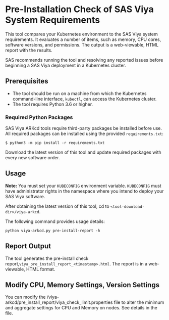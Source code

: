 # Pre-Installation Check of SAS Viya System Requirements

This tool compares your Kubernetes environment to the SAS Viya system requirements. It evaluates a number of items, such as memory, CPU cores, software versions, and permissions. The output is a web-viewable, HTML report with the results. 

SAS recommends running the tool and resolving any reported issues before beginning a SAS Viya deployment in a Kubernetes cluster. 

## Prerequisites 
- The tool should be run on a machine from which the Kubernetes command-line interface, `kubectl`, can access the Kubernetes cluster. 
- The tool requires Python 3.6 or higher.  

### Required Python Packages
SAS Viya ARKcd tools require third-party packages be installed before use. All required packages can be installed using the provided `requirements.txt`:

```commandline
$ python3 -m pip install -r requirements.txt
```

Download the latest version of this tool and update required packages with every new software order.

## Usage

**Note:** You must set your `KUBECONFIG` environment variable. `KUBECONFIG` must have administrator rights in the namespace where you intend to deploy your SAS Viya software.

After obtaining the latest version of this tool, cd to `<tool-download-dir>/viya-arkcd`. 

The following command provides usage details:

```
python viya-arkcd.py pre-install-report -h
```

## Report Output

The tool generates the pre-install check report,`viya_pre_install_report_<timestamp>.html`. The report is in a web-viewable, HTML format.

## Modify CPU, Memory Settings, Version Settings

You can modify the <tool-download-dir>/viya-arkcd/pre_install_report/viya_check_limit.properties file to alter the minimum and aggregate settings for CPU and Memory on nodes.  See details in the file.
